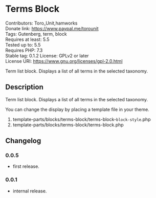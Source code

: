 # Terms Block
Contributors:      Toro_Unit,hamworks  
Donate link:       https://www.paypal.me/torounit  
Tags:              Gutenberg, term, block  
Requires at least: 5.5  
Tested up to:      5.5  
Requires PHP:      7.3  
Stable tag:        0.1.2
License:           GPLv2 or later  
License URI:       https://www.gnu.org/licenses/gpl-2.0.html  

Term list block. Displays a list of all terms in the selected taxonomy.

## Description

Term list block. Displays a list of all terms in the selected taxonomy.

You can change the display by placing a template file in your theme.

1. template-parts/blocks/terms-block/terms-block-`block-style`.php
1. template-parts/blocks/terms-block/terms-block.php

## Changelog

### 0.0.5
* first release.

### 0.0.1
* internal release.


